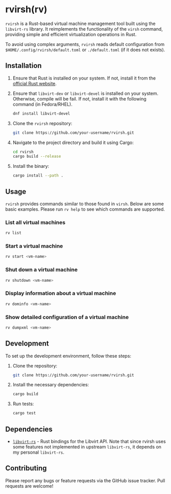 # rvirsh(rv)

`rvirsh` is a Rust-based virtual machine management tool built using the `libvirt-rs` library. It reimplements the functionality of the `virsh` command, providing simple and efficient virtualization operations in Rust.

To avoid using complex arguments, `rvirsh` reads default configuration from `$HOME/.config/rvirsh/default.toml` or `./default.toml` (if it does not exists).

## Installation

1. Ensure that Rust is installed on your system. If not, install it from the [official Rust website](https://www.rust-lang.org/tools/install).

2. Ensure that `libvirt-dev` or `libvirt-devel` is installed on your system. Otherwise, compile will be fail. If not, install it with the following command (in Fedora/RHEL).

   ```bash
   dnf install libvirt-devel
   ```

3. Clone the `rvirsh` repository:

   ```bash
   git clone https://github.com/your-username/rvirsh.git
   ```

4. Navigate to the project directory and build it using Cargo:

   ```bash
   cd rvirsh
   cargo build --release
   ```

5. Install the binary:

   ```bash
   cargo install --path .
   ```

## Usage

`rvirsh` provides commands similar to those found in `virsh`. Below are some basic examples. Please run `rv help` to see which commands are supported.

### List all virtual machines

```bash
rv list
```

### Start a virtual machine

```bash
rv start <vm-name>
```

### Shut down a virtual machine

```bash
rv shutdown <vm-name>
```

### Display information about a virtual machine

```bash
rv dominfo <vm-name>
```

### Show detailed configuration of a virtual machine

```bash
rv dumpxml <vm-name>
```

## Development

To set up the development environment, follow these steps:

1. Clone the repository:

   ```bash
   git clone https://github.com/your-username/rvirsh.git
   ```

2. Install the necessary dependencies:

   ```bash
   cargo build
   ```

3. Run tests:

   ```bash
   cargo test
   ```

## Dependencies

- [`libvirt-rs`](https://gitlab.com/ryasuoka/libvirt-rust/-/tree/dev?ref_type=heads) - Rust bindings for the Libvirt API. Note that since rvirsh uses some features not implemented in upstream `libvirt-rs`, it depends on my personal `libvirt-rs`.
## Contributing

Please report any bugs or feature requests via the GitHub issue tracker. Pull requests are welcome!
